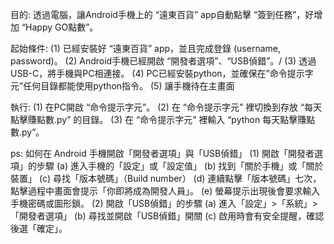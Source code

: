 目的: 
透過電腦，讓Android手機上的 “遠東百貨” app自動點擊 “簽到任務”，好增加 “Happy GO點數”。

起始條件:
(1) 已經安裝好 “遠東百貨” app，並且完成登錄 (username, password)。
(2) Android手機已經開啟 “開發者選項”、“USB偵錯”。/
(3) 透過USB-C，將手機與PC相連接。
(4) PC已經安裝python，並確保在”命令提示字元”任何目錄都能使用python指令。
(5) 讓手機待在主畫面

執行:
(1) 在PC開啟 “命令提示字元”。
(2) 在 “命令提示字元” 裡切換到存放 “每天點擊賺點數.py” 的目錄。
(3) 在 “命令提示字元” 裡輸入 “python 每天點擊賺點數.py”。

ps: 如何在 Android 手機開啟「開發者選項」與「USB偵錯」
(1) 開啟「開發者選項」的步驟
    (a) 進入手機的「設定」或「設定值」
    (b) 找到「關於手機」或「關於裝置」
    (c) 尋找「版本號碼」（Build number）
    (d) 連續點擊「版本號碼」七次，點擊過程中畫面會提示「你即將成為開發人員」。
    (e) 螢幕提示出現後會要求輸入手機密碼或圖形鎖。
(2) 開啟「USB偵錯」的步驟
    (a) 進入「設定」>「系統」>「開發者選項」
    (b) 尋找並開啟「USB偵錯」開關
    (c) 啟用時會有安全提醒，確認後選「確定」。
